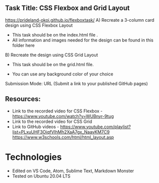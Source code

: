 ## Task Title: CSS Flexbox and Grid Layout

https://prideland-okoi.github.io/flexboxtask/
A) Recreate a 3-column card design using CSS Flexbox  Layout
- This task should be on the index.html file .
- All information and images needed for the design can be found in this folder here

 

B) Recreate the design using CSS Grid Layout  

- This task should be on the grid.html file.

- You can use any background color of your choice


Submission  Mode: URL (Submit a link to your published GitHub pages)

## Resources:
- Link to the recorded video for CSS Flexbox - https://www.youtube.com/watch?v=WUBnyr-9tug
- Link to the recorded video for CSS Grid
- Link to GitHub videos - https://www.youtube.com/playlist?list=PLxuUHF3OiqfVlhMh2XaA7gx_NaavKM7C9
https://www.w3schools.com/html/html_layout.asp

# Technologies
- Edited on VS Code, Atom, Sublime Text, Markdown Monster
- Tested on Ubuntu 20.04 LTS

